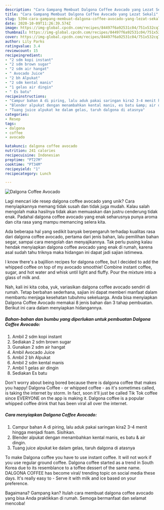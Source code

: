 ```yaml
---
description: "Cara Gampang Membuat Dalgona Coffee Avocado yang Lezat Sekali"
title: "Cara Gampang Membuat Dalgona Coffee Avocado yang Lezat Sekali"
slug: 5394-cara-gampang-membuat-dalgona-coffee-avocado-yang-lezat-sekali
date: 2020-10-09T11:26:39.574Z
image: https://img-global.cpcdn.com/recipes/84497f6a92531c04/751x532cq70/dalgona-coffee-avocado-foto-resep-utama.jpg
thumbnail: https://img-global.cpcdn.com/recipes/84497f6a92531c04/751x532cq70/dalgona-coffee-avocado-foto-resep-utama.jpg
cover: https://img-global.cpcdn.com/recipes/84497f6a92531c04/751x532cq70/dalgona-coffee-avocado-foto-resep-utama.jpg
author: Lily Parks
ratingvalue: 3.4
reviewcount: 15
recipeingredient:
- "2 sdm kopi instant"
- "2 sdm brown sugar"
- "2 sdm air hangat"
- " Avocado Juice"
- "2 bh Alpukat"
- "2 sdm kental manis"
- "1 gelas air dingin"
- " Es batu"
recipeinstructions:
- "Campur bahan A di piring, lalu aduk pakai saringan kira2 3-4 menit hingga menjadi foam. Sisihkan."
- "Blender alpukat dengan menambahkan kental manis, es batu &amp; air dingin."
- "Tuang juice alpukat ke dalam gelas, taruh dalgona di atasnya"
categories:
- Resep
tags:
- dalgona
- coffee
- avocado

katakunci: dalgona coffee avocado 
nutrition: 241 calories
recipecuisine: Indonesian
preptime: "PT27M"
cooktime: "PT34M"
recipeyield: "1"
recipecategory: Lunch

---
```



![Dalgona Coffee Avocado](https://img-global.cpcdn.com/recipes/84497f6a92531c04/751x532cq70/dalgona-coffee-avocado-foto-resep-utama.jpg)

Lagi mencari ide resep dalgona coffee avocado yang unik? Cara menyiapkannya memang tidak susah dan tidak juga mudah. Kalau salah mengolah maka hasilnya tidak akan memuaskan dan justru cenderung tidak enak. Padahal dalgona coffee avocado yang enak seharusnya punya aroma dan cita rasa yang mampu memancing selera kita.

Ada beberapa hal yang sedikit banyak berpengaruh terhadap kualitas rasa dari dalgona coffee avocado, pertama dari jenis bahan, lalu pemilihan bahan segar, sampai cara mengolah dan menyajikannya. Tak perlu pusing kalau hendak menyiapkan dalgona coffee avocado yang enak di rumah, karena asal sudah tahu triknya maka hidangan ini dapat jadi sajian istimewa.

I know there&#39;s a bajillion recipes for dalgona coffee, but I decided to add the whipped coffee on top of my avocado smoothie! Combine instant coffee, sugar, and hot water and whisk until light and fluffy. Pour the mixture into a glass of milk and.


Nah, kali ini kita coba, yuk, variasikan dalgona coffee avocado sendiri di rumah. Tetap berbahan sederhana, sajian ini dapat memberi manfaat dalam membantu menjaga kesehatan tubuhmu sekeluarga. Anda bisa menyiapkan Dalgona Coffee Avocado memakai 8 jenis bahan dan 3 tahap pembuatan. Berikut ini cara dalam menyiapkan hidangannya.

<!--inarticleads1-->

##### Bahan-bahan dan bumbu yang diperlukan untuk pembuatan Dalgona Coffee Avocado:

1. Ambil 2 sdm kopi instant
1. Sediakan 2 sdm brown sugar
1. Gunakan 2 sdm air hangat
1. Ambil  Avocado Juice
1. Ambil 2 bh Alpukat
1. Ambil 2 sdm kental manis
1. Ambil 1 gelas air dingin
1. Sediakan  Es batu


Don&#39;t worry about being bored because there is dalgona coffee that makes you happy! Dalgona Coffee - or whipped coffee - as it&#39;s sometimes called, is taking the internet by storm. In fact, soon it&#39;ll just be called Tik Tok coffee since EVERYONE on the app is making it. Dalgona coffee is a popular whipped coffee drink that has been viral all over the internet. 

<!--inarticleads2-->

##### Cara menyiapkan Dalgona Coffee Avocado:

1. Campur bahan A di piring, lalu aduk pakai saringan kira2 3-4 menit hingga menjadi foam. Sisihkan.
1. Blender alpukat dengan menambahkan kental manis, es batu &amp; air dingin.
1. Tuang juice alpukat ke dalam gelas, taruh dalgona di atasnya


To make Dalgona coffee you have to use instant coffee. It will not work if you use regular ground coffee. Dalgona coffee started as a trend in South Korea due to its resemblance to a toffee dessert of the same name. DALGONA COFFEE has become viral/ trending topic on social media these days. It&#39;s really easy to - Serve it with milk and ice based on your preference. 

Bagaimana? Gampang kan? Itulah cara membuat dalgona coffee avocado yang bisa Anda praktikkan di rumah. Semoga bermanfaat dan selamat mencoba!
